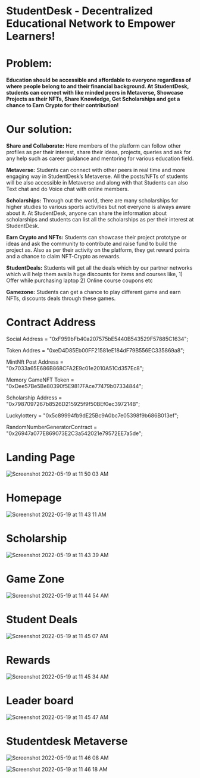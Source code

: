 # StudentDesk - Decentralized Educational Network to Empower Learners!

# Problem: 
**Education should be accessible and affordable to everyone regardless of where people belong to and their financial background. At StudentDesk, students can connect with like minded peers in Metaverse, Showcase Projects as their NFTs, Share Knowledge, Get Scholarships and get a chance to Earn Crypto for their contribution!**

# Our solution:

**Share and Collaborate:** Here members of the platform can follow other profiles as per their interest, share their ideas, projects, queries and ask for any help such as career guidance and mentoring for various education field. 

**Metaverse:** Students can connect with other peers in real time and more engaging way in StudentDesk’s Metaverse. All the posts/NFTs of students will be also accessible in Metaverse and along with that Students can also Text chat and do Voice chat with online members.

**Scholarships:** Through out the world, there are many scholarships for higher studies to various sports activities but not everyone is always aware about it. At StudentDesk, anyone can share the information about scholarships and students can list all the scholarships as per their interest at StudentDesk.

**Earn Crypto and NFTs:** Students can showcase their project prototype or ideas and ask the community to contribute and raise fund to build the project as. Also as per their activity on the platform, they get reward points and a chance to claim NFT-Crypto as rewards.

**StudentDeals:** Students will get all the deals which by our partner networks which will help them availa huge discounts for items and courses like, 1) Offer while purchasing laptop 2) Online course coupons etc 

**Gamezone:** Students can get a chance to play different game and earn NFTs, discounts deals through these games. 
 

# Contract Address
  Social Address = "0xF959bFb40a207575bE5440B543529F57885C1634";
  
  Token Addres = "0xeD4D85Eb00FF21581eE184dF79B556EC335869a8";
  
  MintNft Post Address = "0x7033a65E686B868CFA2E9c01e2010A51Cd357Ec8";
  
  Memory GameNFT Token = "0xDee57Be5Be80390f5E9817FAce77479b07334844";
  
  Scholarship Address = "0x7987097267b8526D215925f9f50BEf0ec397214B";
  
  Luckylottery = "0x5c89994fb9dE25Bc9A0bc7e05398f9b686B013ef";
  
  RandomNumberGeneratorContract = "0x26947a077E869073E2C3a542021e79572EE7a5de";

 

# Landing Page
![Screenshot 2022-05-19 at 11 50 03 AM](https://user-images.githubusercontent.com/104611242/169223982-ad313e1d-324f-4044-8b59-88e145e6bf49.png)


# Homepage
![Screenshot 2022-05-19 at 11 43 11 AM](https://user-images.githubusercontent.com/104611242/169224036-5c7fb0a1-a55d-4a5a-987c-1099ad2021d0.png)

# Scholarship 

![Screenshot 2022-05-19 at 11 43 39 AM](https://user-images.githubusercontent.com/104611242/169224150-607a9991-a16c-4224-b466-994bd0ea7e8e.png)

# Game Zone
![Screenshot 2022-05-19 at 11 44 54 AM](https://user-images.githubusercontent.com/104611242/169224232-44366c26-0a14-48ed-8fcf-c202cda6ea05.png)

# Student Deals
![Screenshot 2022-05-19 at 11 45 07 AM](https://user-images.githubusercontent.com/104611242/169224284-62574ee1-cd5c-4e61-921f-e14653e2842c.png)

# Rewards

![Screenshot 2022-05-19 at 11 45 34 AM](https://user-images.githubusercontent.com/104611242/169224339-445dfe39-ffd7-4e4a-a96f-73a80edf27a2.png)

# Leader board

![Screenshot 2022-05-19 at 11 45 47 AM](https://user-images.githubusercontent.com/104611242/169224455-f2fe826b-5567-4bdc-914c-a30e197d76f9.png)

# Studentdesk Metaverse

![Screenshot 2022-05-19 at 11 46 08 AM](https://user-images.githubusercontent.com/104611242/169224525-8eb3f4ce-69e8-4f61-99f1-d094f26fa19a.png)

![Screenshot 2022-05-19 at 11 46 18 AM](https://user-images.githubusercontent.com/104611242/169224543-72a78fba-22fc-4f11-9ab1-82ad62737c5d.png)


